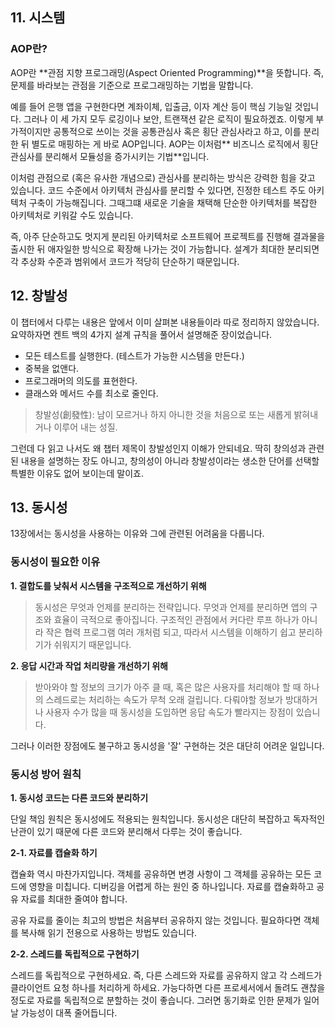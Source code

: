 ## 11. 시스템

### AOP란?

AOP란 **관점 지향 프로그래밍(Aspect Oriented Programming)**을 뜻합니다. 즉, 문제를 바라보는 관점을 기준으로 프로그래밍하는 기법을 말합니다.

예를 들어 은행 앱을 구현한다면 계좌이체, 입출금, 이자 계산 등이 핵심 기능일 것입니다. 그러나 이 세 가지 모두 로깅이나 보안, 트랜잭션 같은 로직이 필요하겠죠. 이렇게 부가적이지만 공통적으로 쓰이는 것을 공통관심사 혹은 횡단 관심사라고 하고, 이를 분리한 뒤 별도로 매핑하는 게 바로 AOP입니다. AOP는 이처럼** 비즈니스 로직에서 횡단 관심사를 분리해서 모듈성을 증가시키는 기법**입니다.

이처럼 관점으로 (혹은 유사한 개념으로) 관심사를 분리하는 방식은 강력한 힘을 갖고 있습니다. 코드 수준에서 아키텍처 관심사를 분리할 수 있다면, 진정한 테스트 주도 아키텍처 구축이 가능해집니다. 그때그떄 새로운 기술을 채택해 단순한 아키텍처를 복잡한 아키텍처로 키워갈 수도 있습니다.

즉, 아주 단순하고도 멋지게 분리된 아키텍처로 소프트웨어 프로젝트를 진행해 결과물을 출시한 뒤 애자일한 방식으로 확장해 나가는 것이 가능합니다. 설계가 최대한 분리되면 각 추상화 수준과 범위에서 코드가 적당히 단순하기 때문입니다.

## 12. 창발성

이 챕터에서 다루는 내용은 앞에서 이미 살펴본 내용들이라 따로 정리하지 않았습니다. 요약하자면 켄트 백의 4가지 설계 규칙을 풀어서 설명해준 장이었습니다.

- 모든 테스트를 실행한다. (테스트가 가능한 시스템을 만든다.)
- 중복을 없앤다.
- 프로그래머의 의도를 표현한다.
- 클래스와 메서드 수를 최소로 줄인다.

> 창발성(創發性): 남이 모르거나 하지 아니한 것을 처음으로 또는 새롭게 밝혀내거나 이루어 내는 성질.

그런데 다 읽고 나서도 왜 챕터 제목이 창발성인지 이해가 안되네요. 딱히 창의성과 관련된 내용을 설명하는 장도 아니고, 창의성이 아니라 창발성이라는 생소한 단어를 선택할 특별한 이유도 없어 보이는데 말이죠.

## 13. 동시성

13장에서는 동시성을 사용하는 이유와 그에 관련된 어려움을 다룹니다.

### 동시성이 필요한 이유

**1. 결합도를 낮춰서 시스템을 구조적으로 개선하기 위해**

> 동시성은 무엇과 언제를 분리하는 전략입니다. 무엇과 언제를 분리하면 앱의 구조와 효율이 극적으로 좋아집니다. 구조적인 관점에서 커다란 루프 하나가 아니라 작은 협력 프로그램 여러 개처럼 되고, 따라서 시스템을 이해하기 쉽고 분리하기가 쉬워지기 때문입니다.

**2. 응답 시간과 작업 처리량을 개선하기 위해**

> 받아와야 할 정보의 크기가 아주 클 때, 혹은 많은 사용자를 처리해야 할 때 하나의 스레드로는 처리하는 속도가 무척 오래 걸립니다. 다뤄야할 정보가 방대하거나 사용자 수가 많을 때 동시성을 도입하면 응답 속도가 빨라지는 장점이 있습니다.

그러나 이러한 장점에도 불구하고 동시성을 '잘' 구현하는 것은 대단히 어려운 일입니다.

### 동시성 방어 원칙

**1. 동시성 코드는 다른 코드와 분리하기**

단일 책임 원칙은 동시성에도 적용되는 원칙입니다. 동시성은 대단히 복잡하고 독자적인 난관이 있기 때문에 다른 코드와 분리해서 다루는 것이 좋습니다.

**2-1. 자료를 캡슐화 하기**

캡슐화 역시 마찬가지입니다. 객체를 공유하면 변경 사항이 그 객체를 공유하는 모든 코드에 영향을 미칩니다. 디버깅을 어렵게 하는 원인 중 하나입니다. 자료를 캡슐화하고 공유 자료를 최대한 줄여야 합니다.

공유 자료를 줄이는 최고의 방법은 처음부터 공유하지 않는 것입니다. 필요하다면 객체를 복사해 읽기 전용으로 사용하는 방법도 있습니다.

**2-2. 스레드를 독립적으로 구현하기**

스레드를 독립적으로 구현하세요. 즉, 다른 스레드와 자료를 공유하지 않고 각 스레드가 클라이언트 요청 하나를 처리하게 하세요. 가능다하면 다른 프로세서에서 돌려도 괜찮을 정도로 자료를 독립적으로 분할하는 것이 좋습니다. 그러면 동기화로 인한 문제가 일어날 가능성이 대폭 줄어듭니다.
